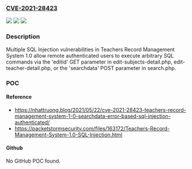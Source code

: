 ### [CVE-2021-28423](https://cve.mitre.org/cgi-bin/cvename.cgi?name=CVE-2021-28423)
![](https://img.shields.io/static/v1?label=Product&message=n%2Fa&color=blue)
![](https://img.shields.io/static/v1?label=Version&message=n%2Fa&color=blue)
![](https://img.shields.io/static/v1?label=Vulnerability&message=n%2Fa&color=brighgreen)

### Description

Multiple SQL Injection vulnerabilities in Teachers Record Management System 1.0 allow remote authenticated users to execute arbitrary SQL commands via the 'editid' GET parameter in edit-subjects-detail.php, edit-teacher-detail.php, or the 'searchdata' POST parameter in search.php.

### POC

#### Reference
- https://nhattruong.blog/2021/05/22/cve-2021-28423-teachers-record-management-system-1-0-searchdata-error-based-sql-injection-authenticated/
- https://packetstormsecurity.com/files/163172/Teachers-Record-Management-System-1.0-SQL-Injection.html

#### Github
No GitHub POC found.

